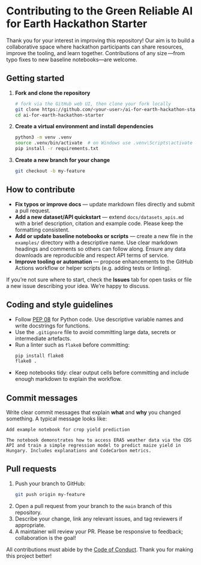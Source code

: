# Contributing to the Green Reliable AI for Earth Hackathon Starter

Thank you for your interest in improving this repository! Our aim is to build a collaborative space where hackathon participants can share resources, improve the tooling, and learn together. Contributions of any size —from typo fixes to new baseline notebooks—are welcome.

## Getting started

1. **Fork and clone the repository**
   ```bash
   # fork via the GitHub web UI, then clone your fork locally
   git clone https://github.com/<your-user>/ai-for-earth-hackathon-starter.git
   cd ai-for-earth-hackathon-starter
   ```
2. **Create a virtual environment and install dependencies**
   ```bash
   python3 -m venv .venv
   source .venv/bin/activate  # on Windows use .venv\Scripts\activate
   pip install -r requirements.txt
   ```
3. **Create a new branch for your change**
   ```bash
   git checkout -b my-feature
   ```

## How to contribute

- **Fix typos or improve docs** — update markdown files directly and submit a pull request.
- **Add a new dataset/API quickstart** — extend `docs/datasets_apis.md` with a brief description, citation and example code. Please keep the formatting consistent.
- **Add or update baseline notebooks or scripts** — create a new file in the `examples/` directory with a descriptive name. Use clear markdown headings and comments so others can follow along. Ensure any data downloads are reproducible and respect API terms of service.
- **Improve tooling or automation** — propose enhancements to the GitHub Actions workflow or helper scripts (e.g. adding tests or linting).

If you’re not sure where to start, check the **Issues** tab for open tasks or file a new issue describing your idea. We’re happy to discuss.

## Coding and style guidelines

- Follow [PEP 08](https://www.python.org/dev/peps/pep-0008/) for Python code. Use descriptive variable names and write docstrings for functions.
- Use the `.gitignore` file to avoid committing large data, secrets or intermediate artefacts.
- Run a linter such as `flake8` before committing:
  ```bash
  pip install flake8
  flake8 .
  ```
- Keep notebooks tidy: clear output cells before committing and include enough markdown to explain the workflow.

## Commit messages

Write clear commit messages that explain **what** and **why** you changed something. A typical message looks like:

```
Add example notebook for crop yield prediction

The notebook demonstrates how to access ERA5 weather data via the CDS API and train a simple regression model to predict maize yield in Hungary. Includes explanations and CodeCarbon metrics.
```

## Pull requests

1. Push your branch to GitHub:
   ```bash
   git push origin my-feature
   ```
2. Open a pull request from your branch to the `main` branch of this repository.
3. Describe your change, link any relevant issues, and tag reviewers if appropriate.
4. A maintainer will review your PR. Please be responsive to feedback; collaboration is the goal!

All contributions must abide by the [Code of Conduct](CODE_OF_CONDUCT.md). Thank you for making this project better!
